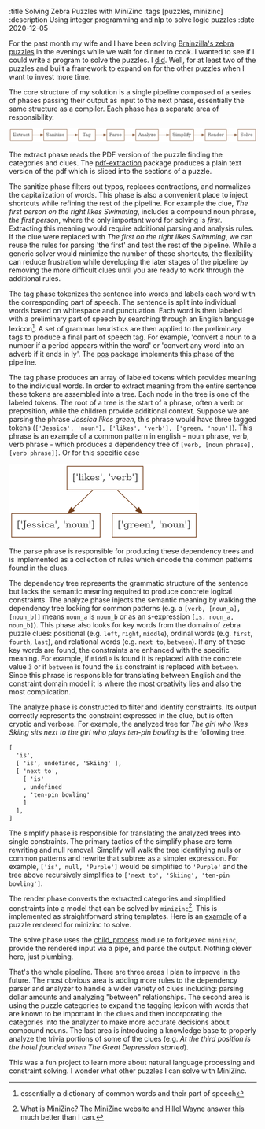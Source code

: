 :title Solving Zebra Puzzles with MiniZinc
:tags [puzzles, minizinc]
:description Using integer programming and nlp to solve logic puzzles
:date 2020-12-05

For the past month my wife and I have been solving [Brainzilla's zebra puzzles](https://www.brainzilla.com/logic/zebra) in the evenings while we wait for dinner to cook.
I wanted to see if I could write a program to solve the puzzles.
I [did](zebra.tar.gz).
Well, for at least two of the puzzles and built a framework to expand on for the other puzzles when I want to invest more time.

The core structure of my solution is a single pipeline composed of a series of phases passing their output as input to the next phase, essentially the same structure as a compiler.
Each phase has a separate area of responsibility.

<img style="display: inline-block" class="aligncenter" alt="zebra solving pipeline. Extract, Sanitize, Tag, Parse, Analyze, Simplify, Render, Solve" src="zebra-pipeline.png" />

The extract phase reads the PDF version of the puzzle finding the categories and clues.
The [pdf-extraction](https://www.npmjs.com/package/pdf-extraction) package produces a plain text version of the pdf which is sliced into the sections of a puzzle.

The sanitize phase filters out typos, replaces contractions, and normalizes the capitalization of words.
This phase is also a convenient place to inject shortcuts while refining the rest of the pipeline.
For example the clue, _The first person on the right likes Swimming_, includes a compound noun phrase, _the first person_, where the only important word for solving is _first_.
Extracting this meaning would require additional parsing and analysis rules.
If the clue were replaced with _The first on the right likes Swimming_, we can reuse the rules for parsing 'the first' and test the rest of the pipeline.
While a generic solver would minimize the number of these shortcuts, the flexibility can reduce frustration while developing the later stages of the pipeline by removing the more difficult clues until you are ready to work through the additional rules.

The tag phase tokenizes the sentence into words and labels each word with the corresponding part of speech.
The sentence is split into individual words based on whitespace and punctuation.
Each word is then labeled with a preliminary part of speech by searching through an English language lexicon[^1].
A set of grammar heuristics are then applied to the preliminary tags to produce a final part of speech tag.
For example, 'convert a noun to a number if a period appears within the word' or 'convert any word into an adverb if it ends in ly'.
The [pos](https://www.npmjs.com/package/pos) package implements this phase of the pipeline.

The tag phase produces an array of labeled tokens which provides meaning to the individual words.
In order to extract meaning from the entire sentence these tokens are assembled into a tree.
Each node in the tree is one of the labeled tokens.
The root of a tree is the start of a phrase, often a verb or preposition, while the children provide additional context.
Suppose we are parsing the phrase _Jessica likes green_, this phrase would have three tagged tokens (`['Jessica', 'noun'], ['likes', 'verb'], ['green, 'noun']`).
This phrase is an example of a common pattern in english - noun phrase, verb, verb phrase - which produces a dependency tree of `[verb, [noun phrase], [verb phrase]]`.
Or for this specific case

<img style="display: block" class="aligncenter" alt="[['likes', 'verb'], [['Jessica', 'noun']], [['green', 'noun']]]" src="jessica-likes-green.png" />

The parse phrase is responsible for producing these dependency trees and is implemented as a collection of rules which encode the common patterns found in the clues.

The dependency tree represents the grammatic structure of the sentence but lacks the semantic meaning required to produce concrete logical constraints.
The analyze phase injects the semantic meaning by walking the dependency tree looking for common patterns (e.g. a `[verb, [noun_a], [noun_b]]` means `noun_a` is `noun_b` or as an s-expression `[is, noun_a, noun_b]`).
This phase also looks for key words from the domain of zebra puzzle clues: positional (e.g. `left`, `right`, `middle`), ordinal words (e.g. `first`, `fourth`, `last`), and relational words (e.g. `next to`, `between`).
If any of these key words are found, the constraints are enhanced with the specific meaning.
For example, if `middle` is found it is replaced with the concrete value `3` or if `between` is found the `is` constraint is replaced with `between`.
Since this phrase is responsible for translating between English and the constraint domain model it is where the most creativity lies and also the most complication.

The analyze phase is constructed to filter and identify constraints.
Its output correctly represents the constraint expressed in the clue, but is often cryptic and verbose.
For example, the analyzed tree for _The girl who likes Skiing sits next to the girl who plays ten-pin bowling_ is the following tree.

    [
      'is',
      [ 'is', undefined, 'Skiing' ],
      [ 'next to',
        [ 'is'
        , undefined
        , 'ten-pin bowling'
        ]
      ],
    ]

The simplify phase is responsible for translating the analyzed trees into single constraints.
The primary tactics of the simplify phase are term rewriting and null removal.
Simplify will walk the tree identifying nulls or common patterns and rewrite that subtree as a simpler expression.
For example, `['is', null, 'Purple']` would be simplified to `'Purple'` and the tree above recursively simplifies to `['next to', 'Skiing', 'ten-pin bowling']`.

The render phase converts the extracted categories and simplified constraints into a model that can be solved by `minizinc`[^2].
This is implemented as straightforward string templates.
Here is an [example](fancy_hotels.mzn) of a puzzle rendered for minizinc to solve.

The solve phase uses the [child_process](https://nodejs.org/api/child_process.html) module to fork/exec `minizinc`, provide the rendered input via a pipe, and parse the output.
Nothing clever here, just plumbing.

That's the whole pipeline.
There are three areas I plan to improve in the future.
The most obvious area is adding more rules to the dependency parser and analyzer to handle a wider variety of clues including: parsing dollar amounts and analyzing "between" relationships.
The second area is using the puzzle categories to expand the tagging lexicon with words that are known to be important in the clues and then incorporating the categories into the analyzer to make more accurate decisions about compound nouns.
The last area is introducing a knowledge base to properly analyze the trivia portions of some of the clues (e.g. _At the third position is the hotel founded when The Great Depression started_).

This was a fun project to learn more about natural language processing and constraint solving.
I wonder what other puzzles I can solve with MiniZinc.

[^1]: essentially a dictionary of common words and their part of speech
[^2]: What is MiniZinc? The [MiniZinc website](https://www.minizinc.org/) and [Hillel Wayne](https://www.hillelwayne.com/post/minizinc/) answer this much better than I can.
